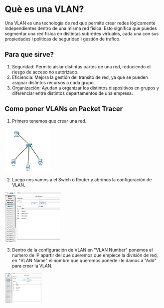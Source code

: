 # Què es una VLAN?

Una VLAN es una tecnología de red que permite crear redes lógicamente independientes dentro de una misma red física. Esto significa que puedes segmentar una red física en distintas subredes virtuales, cada una con sus propiedades i políticas de seguridad i gestión de trafico.

## Para que sirve?
1. Seguridad: Permite aislar distintas partes de una red, reduciendo el riesgo de acceso no autorizado.
2. Eficiencia: Mejora la gestión del transito de red, ya que se pueden asignar distintos recursos a cada grupo.
3. Organización: Ayudan a organizar los distintos dispositivos en grupos y diferenciar entre distintos departamentos de una empresa.

## Como poner VLANs en Packet Tracer
1. Primero tenemos que crear una red.

<img src="https://github.com/OscraSanchez/VLAN/blob/main/vlan1.png" width="150" height="140">

2. Luego nos vamos a el Swich o Router y abrimos la configuración de VLAN.

<img src="https://github.com/OscraSanchez/VLAN/blob/main/vlan2.png" width="180" height="160">

3. Dentro de la configuración de VLAN en "VLAN Number" ponemos el numero de IP apartir del que queremos que empiece la división de red, en "VLAN Name" el nombre que queremos ponerle i le damos a "Add" para crear la VLAN.

<img src="https://github.com/OscraSanchez/VLAN/blob/main/vlan3.png" width="120" height="100">
